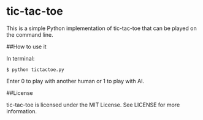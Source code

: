 tic-tac-toe
===========

This is a simple Python implementation of tic-tac-toe that can be played on the command line.

##How to use it

In terminal:

    $ python tictactoe.py

Enter 0 to play with another human or 1 to play with AI.

##License

tic-tac-toe is licensed under the MIT License. See LICENSE for more information.